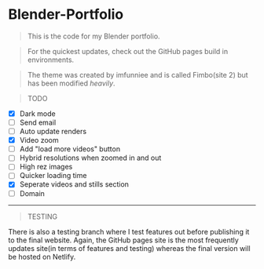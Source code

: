 # Blender-Portfolio
>This is the code for my Blender portfolio. 

>For the quickest updates, check out the GitHub pages build in environments.

>The theme was created by imfunniee and is called Fimbo(site 2) but has been modified *heavily*.

>TODO
- [X] Dark mode
- [ ] Send email
- [ ] Auto update renders
- [X] Video zoom
- [ ] Add "load more videos" button
- [ ] Hybrid resolutions when zoomed in and out
- [ ] High rez images
- [ ] Quicker loading time
- [X] Seperate videos and stills section
- [ ] Domain

-----------
>TESTING

There is also a testing branch where I test features out before publishing it to the final website. Again, the GitHub pages site is the most frequently updates site(in terms of features and testing) whereas the final version will be hosted on Netlify.
